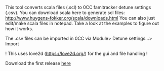 This tool converts scala files (.scl) to 0CC famitracker detune settings (.csv).
You can download scala here to generate scl files: http://www.huygens-fokker.org/scala/downloads.html
You can also just edit/make scala files in notepad. Take a look at the examples to figure out how it works.

The .csv files can be imported in 0CC via Module> Detune settings...> Import

! This uses love2d (https://love2d.org/) for the gui and file handling ! 

Download the first release [here](https://github.com/Sin-tel/scala_ft_convert/releases/tag/1.0)